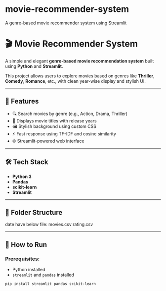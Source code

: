 # movie-recommender-system
A genre-based movie recommender system using Streamlit
# 🎬 Movie Recommender System

A simple and elegant **genre-based movie recommendation system** built using **Python** and **Streamlit**.

This project allows users to explore movies based on genres like **Thriller**, **Comedy**, **Romance**, etc., with clean year-wise display and stylish UI.

---

## 🧠 Features

- 🔍 Search movies by genre (e.g., Action, Drama, Thriller)
- 🎥 Displays movie titles with release years
- 🖼️ Stylish background using custom CSS
- ⚡ Fast response using TF-IDF and cosine similarity
- 🌐 Streamlit-powered web interface

---

## 🛠️ Tech Stack

- **Python 3**
- **Pandas**
- **scikit-learn**
- **Streamlit**

---

## 📁 Folder Structure
date have below file:
movies.csv
rating.csv

---

## 🚀 How to Run

### Prerequisites:

- Python installed
- `streamlit` and `pandas` installed

```bash
pip install streamlit pandas scikit-learn
